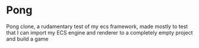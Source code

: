 # Pong
 Pong clone, a rudamentary test of my ecs framework, made mostly to test that I can import my ECS engine and renderer to a completely empty project and build a game
